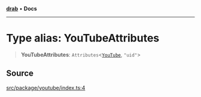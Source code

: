 [**drab**](/docs/README.md) • **Docs**

---

# Type alias: YouTubeAttributes

> **YouTubeAttributes**: `Attributes`\<[`YouTube`](/docs/classes/YouTube.md), `"uid"`\>

## Source

[src/package/youtube/index.ts:4](https://github.com/rossrobino/components/blob/13acb4ddbdca1f70bfc20fffda57758e606a2f95/src/package/youtube/index.ts#L4)
